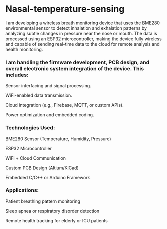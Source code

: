 # Nasal-temperature-sensing
I am developing a wireless breath monitoring device that uses the BME280 environmental sensor to detect inhalation and exhalation patterns by analyzing subtle changes in pressure near the nose or mouth. The data is processed using an ESP32 microcontroller, making the device fully wireless and capable of sending real-time data to the cloud for remote analysis and health monitoring.
### I am handling the firmware development, PCB design, and overall electronic system integration of the device. This includes:

Sensor interfacing and signal processing.

WiFi-enabled data transmission.

Cloud integration (e.g., Firebase, MQTT, or custom APIs).

Power optimization and embedded coding.

### Technologies Used:

BME280 Sensor (Temperature, Humidity, Pressure)

ESP32 Microcontroller

WiFi + Cloud Communication

Custom PCB Design (Altium/KiCad)

Embedded C/C++ or Arduino Framework

### Applications:

Patient breathing pattern monitoring

Sleep apnea or respiratory disorder detection

Remote health tracking for elderly or ICU patients
